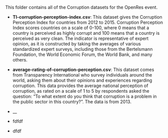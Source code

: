 This folder contains all of the Corruption datasets for the OpenRes event.

* __TI-corruption-perception-index.csv__: 
This dataset gives the Corruption Perception Index for countries from 2012 to 2015. Corruption Perception Index scores countries on a scale of 0-100, where 0 means that a country is perceived as highly corrupt and 100 means that a country is perceived as very clean. The indicator is representative of expert opinion, as it is constructed by taking the averages of various standardized expert surveys, including those from the Bertelsmann Foundation, the World Economic Forum, the World Bank, and many others.  
* __average-rating-of-corruption-perception.csv__:
This dataset comes from Transparency International who survey individuals around the world, asking them about their opinions and experiences regarding corruption. This data provides the average national perception of corruption, as rated on a scale of 1 to 5 by respondents asked the question: “To what extent do you think that corruption is a problem in the public sector in this country?”. The data is from 2013.
* __

* fdfdf  
* dfdf
